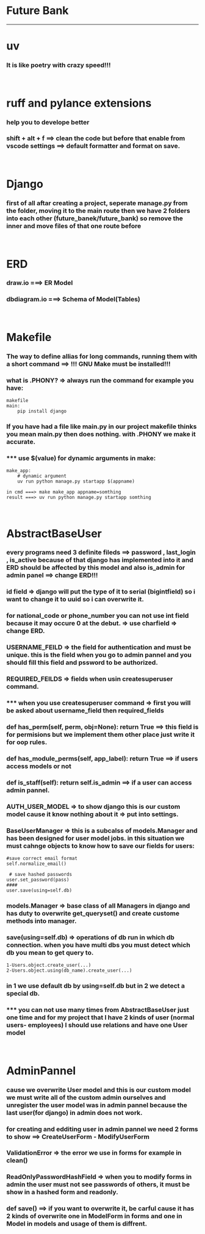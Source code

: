 # Future Bank
---

# uv
### It is like poetry with crazy speed!!!
<br>

# ruff and pylance extensions
### help you to develope better
### shift + alt + f ==> clean the code but before that enable from vscode settings ==> default formatter and format on save.
<br>

# Django 
### first of all aftar creating a project, seperate manage.py from the folder, moving it to the main route then we have 2 folders into each other (future_banek/future_bank) so remove the inner and move files of that one route before 
<br>

# ERD
### draw.io ===> ER Model
### dbdiagram.io ===> Schema of Model(Tables)
<br>

# Makefile
### The way to define allias for long commands, running them with a short command ==> !!! GNU Make must be installed!!!

### what is .PHONY? => always run the command for example you have:
    makefile
    main:
        pip install django
### If you have had a file like main.py in our project makefile thinks you mean main.py then does nothing. with .PHONY we make it accurate.

### *** use $(value) for dynamic arguments in make:
    make_app:
        # dynamic argument
	    uv run python manage.py startapp $(appname) 
    
    in cmd ===> make make_app appname=somthing
    result ===> uv run python manage.py startapp somthing

<br>


# AbstractBaseUser
### every programs need 3 definite fileds ==> password , last_login , is_active because of that django has implemented into it and ERD should be affected by this model and also is_admin for admin panel ==> change ERD!!!

### id field => django will put the type of it to serial (bigintfield) so i want to change it to uuid so i can overwrite it.

### for national_code or phone_number you can not use int field because it may occure 0 at the debut. => use charfield => change ERD.

### USERNAME_FEILD => the field for authentication and must be unique. this is the field when you go to admin pannel and you should fill this field and pssword to be authorized.

### REQUIRED_FEILDS => fields when usin createsuperuser command.

### *** when you use createsuperuser command => first you will be asked about username_field then required_fields 

### def has_perm(self, perm, obj=None): return True ==> this field is for permisions but we implement them other place just write it for oop rules.

### def has_module_perms(self, app_label): return True ==> if users access models or not

### def is_staff(self): return self.is_admin ==> if a user can access admin pannel.

### AUTH_USER_MODEL => to show django this is our custom model cause it know nothing about it => put into settings.

### BaseUserManager => this is a subcalss of models.Manager and has been designed for user model jobs. in this situation we must cahnge objects to know how to save our fields for users:
    #save correct email format  
    self.normalize_email()

     # save hashed passwords
    user.set_password(pass)
    ####
    user.save(using=self.db)
### models.Manager => base class of all Managers in django and has duty to overwrite get_queryset() and create custome methods into manager.

### save(using=self.db) => operations of db run in which db connection. when you have multi dbs you must detect which db you mean to get query to.
    1-Users.object.create_user(...)
    2-Users.object.using(db_name).create_user(...)
### in 1 we use default db by using=self.db but in 2 we detect a special db.

### *** you can not use many times from AbstractBaseUser just one time and for my project that I have 2 kinds of user (normal users- employees) I should use relations and have one User model
<br>

# AdminPannel
### cause we overwrite User model and this is our custom model we must write all of the custom admin ourselves and unregister the user model was in admin pannel because the last user(for django) in admin does not work.

### for creating and edditing user in admin pannel we need 2 forms to show ==> CreateUserForm - ModifyUserForm

### ValidationError => the error we use in forms for example in clean()

### ReadOnlyPasswordHashField => when you to modify forms in admin the user must not see passwords of others, it must be show in a hashed form and readonly.

### def save() ==> if you want to overwrite it, be carful cause it has 2 kinds of overwrite one in ModelForm in forms and one in Model in models and usage of them is diffrent.